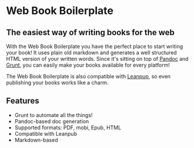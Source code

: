 # Web Book Boilerplate
## The easiest way of writing books for the web

With the Web Book Boilerplate you have the perfect place to start writing your book!
It uses plain old markdown and generates a well structured HTML version of your written
words. Since it's sitting on top of [Pandoc](http://johnmacfarlane.net/pandoc/) and
[Grunt](http://gruntjs.com), you can easily make your books available for every platform!

The Web Book Boilerplate is also compatible with [Leanpup](http://leanpub.com), so
even publishing your books works like a charm.

## Features

* Grunt to automate all the things!
* Pandoc-based doc generation
* Supported formats: PDF, mobi, Epub, HTML
* Compatible with Leanpub
* Markdown-based
